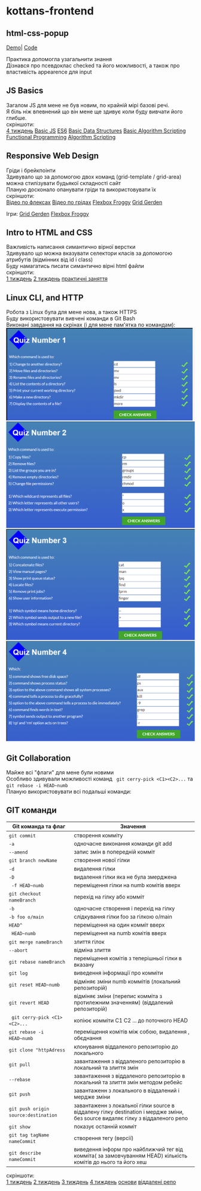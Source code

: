 # kottans-frontend
## html-css-popup

[Demo](https://oleksandr-heleta.github.io/kottans-popup/)|
[Code](https://github.com/Oleksandr-Heleta/kottans-popup)<br />

Практика допомогла узагальнити знання<br />
Дізнався про псевдоклас checked та його можливості, а також про властивість appearence для input<br />

## JS Basics

Загалом JS для мене не був новим, по крайній мірі базові речі. <br />
Я біль ніж впевнений що він мене ще здивує коли буду вивчати його глибше.<br />
скріншоти:<br />
[4 тиждень](./task_js_basics/coursera4.png)
[Basic JS](./task_js_basics/BasicJS.png)
[ES6](./task_js_basics/ES6.png)
[Basic Data Structures](./task_js_basics/BasicDataStructures.png)
[Basic Algorithm Scripting](./task_js_basics/BasicAlgorithmScripting.png)
[Functional Programming](./task_js_basics/FunctionalProgramming.png)
[Algorithm Scripting](./task_js_basics/AlgorithmScripting.png)
<br />



## Responsive Web Design

Гріди і брейкпоінти<br />
Здивувало що за допомогою двох команд (grid-template / grid-area) можна стилізувати будьякої складності сайт<br />
Планую досконало опанувати гріди та використовувати їх<br />
скріншоти:<br />
[Відео по флексах](./task_responsive_web_design/flexvideo.png)
[Відео по грідах](./task_responsive_web_design/gridvideo.png)
[Flexbox Froggy](./task_responsive_web_design/froggy.png)
[Grid Gerden](./task_responsive_web_design/garden.png)<br />

Ігри:
[Grid Gerden](http://cssgridgarden.com/)
[Flexbox Froggy](http://flexboxfroggy.com/)

## Intro to HTML and CSS

Важливість написання симантично вірної верстки<br />
Здивувало що можна вказувати селектори класів за допомогою атрибутів (відмінних від id i class)<br />
Буду намагатись писати симантично вірні html файли<br />
скріншоти:<br />
[1 тиждень](./task_html_css_intro/week1.png)
[2 тиждень](./task_html_css_intro/week2.png)
[практичні заняття](./task_html_css_intro/practise.png)

## Linux CLI, and HTTP

Робота з Linux була для мене нова, а також HTTPS<br />
Буду використовувати вивчені команди в Git Bash<br />
Виконані завдання на скрінах (і для мене пам'ятка по командам):<br />
![1](./task_linux_cli/part1.png)<br />
![2](./task_linux_cli/part2.png)<br />
![3](./task_linux_cli/part3.png)<br />
![4](./task_linux_cli/part4.png)<br />


## Git Collaboration

Майже всі "флаги" для мене були новими <br />
Особливо здивували можливості команд ` git cerry-pick <C1><C2>...` та `git rebase -i HEAD~numb `<br />
Планую використовувати всі подальші команди:<br />

## GIT команди

| Git команда та флаг  | Значення  |
| ------------- | ------------- |
| `git commit`  | створення комміту |
| `-a ` | одночасне виконання команди git add |
| `--amend` | запис змін в попередній комміт |
|` git branch newName ` | створення нової гілки |
| `-d ` | видалення гілки |
|` -D ` | видалення гілки яка не була змерджена |
|` -f HEAD~numb` | переміщення гілки на numb комітів вверх |
| `git checkout nameBranch`| перехід на гілку або комміт |
| `-b ` | одночасне створення і перехід на гілку|
| `-b foo o/main` | слідкування гілки foo за гілкою o/main|
| `HEAD^ ` | переміщення на один комміт вверх |
|` HEAD~numb` | переміщення на numb комітів вверх |
| `git merge nameBranch`  | злиття гілок |
| `--abort` | відміна злиття |
| `git rebase nameBranch`  | переміщення комітів з теперішньої  гілки в вказану |
| `git log ` | виведення інформації про комміти |
| `git reset HEAD~numb` | відміняє зміни numb коммітів  (локальний репозиторій) |
| `git revert HEAD` | відміняє зміни (перепис комміта з протилежним значенням) (віддалений репозиторій) |
|` git cerry-pick <C1><C2>...`| копіює комміти C1 C2 ... до поточного HEAD |
| `git rebase -i HEAD~numb `| переміщення комітів між собою, видалення , обєднання |
| `git clone "httpAdress `|  клонування віддаленого репозиторію до локального|
| `git pull `| завантаження з віддаленого репозиторію в локальний та злиття змін |
| `--rebase`| завантаження з віддаленого репозиторію в локальний та злиття змін методом ребейс |
| `git push`| завантаженн з локального в віддалений і мердже зміни |
| `git push origin source:destination`| завантаженн з локальної гілки source в віддалену гілку destination і мердже зміни, без source видаляє гілку з віддаленого репо |
| `git show`| показує останній комміт|
| `git tag tagName nameCommit`| створення тегу (версії)|
| `git describe nameCommit`| виведення інформ про найближчий тег від комміта( за замовчуванням HEAD) кількість комітів до нього та його хеш|

скріншоти:<br />
[1 тиждень](./task_git_collaboration/coursera1.png)
[2 тиждень](./task_git_collaboration/coursera2.png)
[3 тиждень](./task_git_collaboration/coursera3.png)
[4 тиждень](./task_git_collaboration/coursera4.png)
[основи](./task_git_collaboration/2.png)
[віддалені репо ](./task_git_collaboration/1.png)






